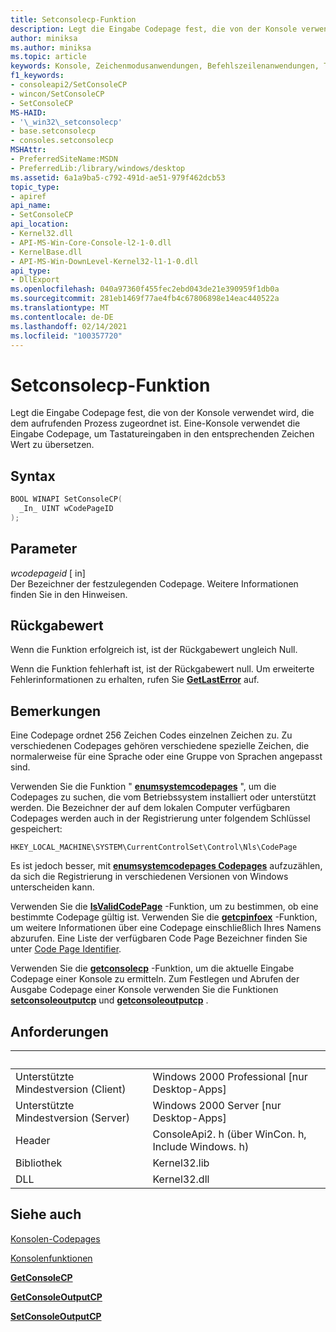 ```yaml
---
title: Setconsolecp-Funktion
description: Legt die Eingabe Codepage fest, die von der Konsole verwendet wird, die dem aufrufenden Prozess zugeordnet ist.
author: miniksa
ms.author: miniksa
ms.topic: article
keywords: Konsole, Zeichenmodusanwendungen, Befehlszeilenanwendungen, Terminalanwendungen, Konsolen-API
f1_keywords:
- consoleapi2/SetConsoleCP
- wincon/SetConsoleCP
- SetConsoleCP
MS-HAID:
- '\_win32\_setconsolecp'
- base.setconsolecp
- consoles.setconsolecp
MSHAttr:
- PreferredSiteName:MSDN
- PreferredLib:/library/windows/desktop
ms.assetid: 6a1a9ba5-c792-491d-ae51-979f462dcb53
topic_type:
- apiref
api_name:
- SetConsoleCP
api_location:
- Kernel32.dll
- API-MS-Win-Core-Console-l2-1-0.dll
- KernelBase.dll
- API-MS-Win-DownLevel-Kernel32-l1-1-0.dll
api_type:
- DllExport
ms.openlocfilehash: 040a97360f455fec2ebd043de21e390959f1db0a
ms.sourcegitcommit: 281eb1469f77ae4fb4c67806898e14eac440522a
ms.translationtype: MT
ms.contentlocale: de-DE
ms.lasthandoff: 02/14/2021
ms.locfileid: "100357720"
---
```

# <a name="setconsolecp-function"></a>Setconsolecp-Funktion

Legt die Eingabe Codepage fest, die von der Konsole verwendet wird, die dem aufrufenden Prozess zugeordnet ist. Eine-Konsole verwendet die Eingabe Codepage, um Tastatureingaben in den entsprechenden Zeichen Wert zu übersetzen.

## <a name="syntax"></a>Syntax

```C
BOOL WINAPI SetConsoleCP(
  _In_ UINT wCodePageID
);
```

## <a name="parameters"></a>Parameter

*wcodepageid* \[ in\]  
Der Bezeichner der festzulegenden Codepage. Weitere Informationen finden Sie in den Hinweisen.

## <a name="return-value"></a>Rückgabewert

Wenn die Funktion erfolgreich ist, ist der Rückgabewert ungleich Null.

Wenn die Funktion fehlerhaft ist, ist der Rückgabewert null. Um erweiterte Fehlerinformationen zu erhalten, rufen Sie [**GetLastError**](/windows/win32/api/errhandlingapi/nf-errhandlingapi-getlasterror) auf.

## <a name="remarks"></a>Bemerkungen

Eine Codepage ordnet 256 Zeichen Codes einzelnen Zeichen zu. Zu verschiedenen Codepages gehören verschiedene spezielle Zeichen, die normalerweise für eine Sprache oder eine Gruppe von Sprachen angepasst sind.

Verwenden Sie die Funktion " [**enumsystemcodepages**](/windows/win32/api/winnls/nf-winnls-enumsystemcodepagesa) ", um die Codepages zu suchen, die vom Betriebssystem installiert oder unterstützt werden. Die Bezeichner der auf dem lokalen Computer verfügbaren Codepages werden auch in der Registrierung unter folgendem Schlüssel gespeichert:

`HKEY_LOCAL_MACHINE\SYSTEM\CurrentControlSet\Control\Nls\CodePage`

Es ist jedoch besser, mit [**enumsystemcodepages Codepages**](/windows/win32/api/winnls/nf-winnls-enumsystemcodepagesa) aufzuzählen, da sich die Registrierung in verschiedenen Versionen von Windows unterscheiden kann.

Verwenden Sie die [**IsValidCodePage**](/windows/win32/api/winnls/nf-winnls-isvalidcodepage) -Funktion, um zu bestimmen, ob eine bestimmte Codepage gültig ist. Verwenden Sie die [**getcpinfoex**](/windows/win32/api/winnls/nf-winnls-getcpinfoexa) -Funktion, um weitere Informationen über eine Codepage einschließlich Ihres Namens abzurufen. Eine Liste der verfügbaren Code Page Bezeichner finden Sie unter [Code Page Identifier](/windows/win32/intl/code-page-identifiers).

Verwenden Sie die [**getconsolecp**](getconsolecp.md) -Funktion, um die aktuelle Eingabe Codepage einer Konsole zu ermitteln. Zum Festlegen und Abrufen der Ausgabe Codepage einer Konsole verwenden Sie die Funktionen [**setconsoleoutputcp**](setconsoleoutputcp.md) und [**getconsoleoutputcp**](getconsoleoutputcp.md) .

## <a name="requirements"></a>Anforderungen

| &nbsp; | &nbsp; |
|-|-|
| Unterstützte Mindestversion (Client) | Windows 2000 Professional \[nur Desktop-Apps\] |
| Unterstützte Mindestversion (Server) | Windows 2000 Server \[nur Desktop-Apps\] |
| Header | ConsoleApi2. h (über WinCon. h, Include Windows. h) |
| Bibliothek | Kernel32.lib |
| DLL | Kernel32.dll |

## <a name="see-also"></a>Siehe auch

[Konsolen-Codepages](console-code-pages.md)

[Konsolenfunktionen](console-functions.md)

[**GetConsoleCP**](getconsolecp.md)

[**GetConsoleOutputCP**](getconsoleoutputcp.md)

[**SetConsoleOutputCP**](setconsoleoutputcp.md)